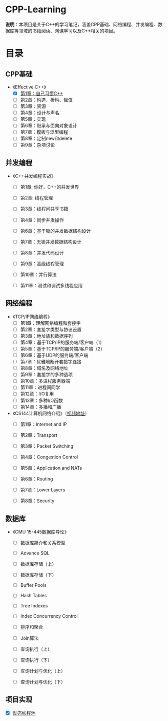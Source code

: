 # CPP-Learning

**说明**：本项目是关于C++的学习笔记，涵盖CPP基础、网络编程、并发编程、数据库等领域的书籍阅读、网课学习以及C++相关的项目。



# 目录

## CPP基础

- 《Effective C++》
  - [x] [第1章：自己习惯C++](./Basic/Effective%20C%2B%2B/%E7%AC%AC%E4%B8%80%E7%AB%A0-%E8%87%AA%E5%B7%B1%E4%B9%A0%E6%83%AFC%2B%2B.md)
  - [ ] 第2章：构造、析构、赋值
  - [ ] 第3章：资源
  - [ ] 第4章：设计与声名
  - [ ] 第5章：实现
  - [ ] 第6章：继承与面向对象设计
  - [ ] 第7章：模板与泛型编程
  - [ ] 第8章：定制new和delete
  - [ ] 第9章：杂项讨论

## 并发编程

- 《C++并发编程实战》

  - [ ] 第1章: 你好，C++的并发世界

  - [ ] 第2章: 线程管理

  - [ ] 第3章：线程间共享书籍

  - [ ] 第4章：同步并发操作

  - [ ] 第6章：基于锁的并发数据结构设计

  - [ ] 第7章：无锁并发数据结构设计

  - [ ] 第8章：并发代码设计

  - [ ] 第9章：高级线程管理

  - [ ] 第10章：并行算法

  - [ ] 第11章：测试和调试多线程应用

## 网络编程

- 《TCP/IP网络编程》
  - [ ] 第1章：理解网络编程和套接字
  - [ ] 第2章：套接字类型与协议设置
  - [ ] 第3章：地址族和数据序列
  - [ ] 第4章：基于TCP/IP的服务端/客户端（1）
  - [ ] 第5章：基于TCP/IP的服务端/客户端（2）
  - [ ] 第6章：基于UDP的服务端/客户端
  - [ ] 第7章：优雅地断开套接字连接
  - [ ] 第8章：域名及网络地址
  - [ ] 第9章：套接字的多种选项
  - [ ] 第10章：多进程服务器端
  - [ ] 第11章：进程间同学
  - [ ] 第12章：I/O复用
  - [ ] 第13章：多种I/O函数
  - [ ] 第14章：多播和广播
- 《CS144计算机网络介绍》（[视频地址](https://www.bilibili.com/video/BV137411Z7LR/?spm_id_from=333.1007.top_right_bar_window_custom_collection.content.click&vd_source=713c5c607fbae98ffec1214c1c7f3db3)）
  - [ ] 第1章：Internet and IP
  - [ ] 第2章：Transport
  - [ ] 第3章：Packet Switching
  - [ ] 第4章：Congestion Control
  - [ ] 第5章：Application and NATs
  - [ ] 第6章：Routing
  - [ ] 第7章：Lower Layers
  - [ ] 第8章：Security


## 数据库

- 《CMU 15-445数据库导论》

  - [ ] 数据库简介和关系模型

  - [ ] Advance SQL
  - [ ] 数据库存储（上）
  - [ ] 数据库存储（下）
  - [ ] Buffer Pools
  - [ ] Hash Tables
  - [ ] Tree Indexes
  - [ ] Index Concurrency Control
  - [ ] 排序和聚合
  - [ ] Join算法
  - [ ] 查询执行（上）
  - [ ] 查询执行（下）
  - [ ] 查询计划与优化（上）
  - [ ] 查询计划与优化（下）

## 项目实现

- [x] [动态线程池](./Projects/DynamicThreadPool)







